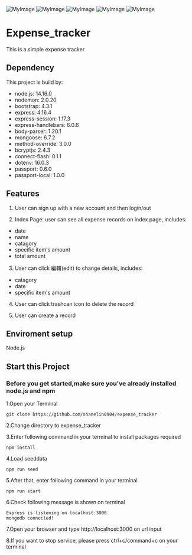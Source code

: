 ![MyImage](https://scontent.frmq4-2.fna.fbcdn.net/v/t39.30808-6/314583328_5572139462881020_2876098392908596237_n.jpg?_nc_cat=108&ccb=1-7&_nc_sid=730e14&_nc_ohc=Dc91oXrOWyYAX-XG1m9&_nc_ht=scontent.frmq4-2.fna&oh=00_AfBOZWPJ_b_9dcr-XR-AQGYGpsufMavy6f2oJ_NirgA1-A&oe=63F4D286)
![MyImage]([https://scontent.ftpe3-2.fna.fbcdn.net/v/t39.30808-6/313413788_5572141182880848_7119289719666991247_n.jpg?_nc_cat=107&ccb=1-7&_nc_sid=730e14&_nc_ohc=TxplNNOpM3QAX8X-WZk&_nc_ht=scontent.ftpe3-2.fna&oh=00_AfCjN4WHr6pbeoVp-gyboEYeoRcuCdEJ4UFVw-DRGX_JSQ&oe=637269D8](https://scontent.frmq4-2.fna.fbcdn.net/v/t39.30808-6/313412241_5572142596214040_8272210503398886529_n.jpg?_nc_cat=104&ccb=1-7&_nc_sid=730e14&_nc_ohc=Hg9SRrIuZzgAX9NNXUD&_nc_oc=AQm1ADQ7OiySZibVlyS_7UwZyFhdUpL4clEl8UY0FBzc3_1hFm55PcO8o1AHQg8W7ExkANRANC-lwtHP7jX_Ow-B&_nc_ht=scontent.frmq4-2.fna&oh=00_AfD_MlMk1KgtIh5JE3d4grLsvEcVevUxKAEx_kn1u-CMGw&oe=63F4CD3E))
![MyImage]([https://scontent.ftpe3-1.fna.fbcdn.net/v/t39.30808-6/313412241_5572142596214040_8272210503398886529_n.jpg?_nc_cat=104&ccb=1-7&_nc_sid=730e14&_nc_ohc=FnweQG2OZPYAX9CZBcD&_nc_oc=AQmIgnN0RTKQe5n0pRI5PVlxWlSk-6G_9bU1lwvKmXWhCLAZNAD8j4SnxNLJCTthUH8&_nc_ht=scontent.ftpe3-1.fna&oh=00_AfAEtvBILGuRrQ280IvjyxD-vUNFEse0OMMDhNnGtRJoRA&oe=637248BE](https://scontent.frmq4-1.fna.fbcdn.net/v/t39.30808-6/315172585_5572143709547262_600190250745231552_n.jpg?_nc_cat=106&ccb=1-7&_nc_sid=730e14&_nc_ohc=wH46yUCSdIMAX9dV-Hh&_nc_ht=scontent.frmq4-1.fna&oh=00_AfC9TBjo_Qseh5uw4jZN7VvJ1c9rcmh4vRxkSfxTlF4rvg&oe=63F4A0CE))
![MyImage]([https://scontent.ftpe3-1.fna.fbcdn.net/v/t39.30808-6/315172585_5572143709547262_600190250745231552_n.jpg?_nc_cat=106&ccb=1-7&_nc_sid=730e14&_nc_ohc=xfXf_cfWJNkAX96t5XZ&_nc_ht=scontent.ftpe3-1.fna&oh=00_AfDEYdowTBycp6mNI0iF8EysfPdmS4HBvhanHFmYEClklw&oe=63721C4E](https://scontent.frmq4-2.fna.fbcdn.net/v/t39.30808-6/315072722_5572145196213780_4271670546257919277_n.jpg?_nc_cat=109&ccb=1-7&_nc_sid=730e14&_nc_ohc=ZEILr_mVgpEAX_uEFz3&_nc_ht=scontent.frmq4-2.fna&oh=00_AfBBxue3mZr6SraLjmbB2gQBctyWEtX0fREbY53n6uc2RA&oe=63F358C3))
![MyImage]([https://scontent.ftpe3-1.fna.fbcdn.net/v/t39.30808-6/315072722_5572145196213780_4271670546257919277_n.jpg?_nc_cat=109&ccb=1-7&_nc_sid=730e14&_nc_ohc=-zOCu_eZlSEAX9QUmj7&_nc_ht=scontent.ftpe3-1.fna&oh=00_AfAVlut5dFWiFG-Hp2fqtU2sgJBHa7MXs79VxvE847z8dA&oe=6372CE83](https://scontent.frmq4-1.fna.fbcdn.net/v/t39.30808-6/313413788_5572141182880848_7119289719666991247_n.jpg?_nc_cat=107&ccb=1-7&_nc_sid=730e14&_nc_ohc=Ol4-NbWb3fwAX8EFupv&tn=yi4mn3GUnsN89rC7&_nc_ht=scontent.frmq4-1.fna&oh=00_AfCnaDv9aYk7K8J974KAXYqvVOcY9pA0nLJG3G2thxv1Ww&oe=63F4EE58))
# Expense_tracker
This is a simple expense tracker
##  Dependency
This project is build by: 
* node.js: 14.16.0 
* nodemon: 2.0.20 
* bootstrap: 4.3.1 
* express: 4.16.4 
* express-session: 1.17.3
* express-handlebars: 6.0.6
* body-parser: 1.20.1 
* mongoose: 6.7.2 
* method-override: 3.0.0
* bcryptjs: 2.4.3
* connect-flash: 0.1.1
* dotenv: 16.0.3
* passport: 0.6.0
* passport-local: 1.0.0
##  Features

1. User can sign up with a new account and then login/out 

2. Index Page: user can see all expense records on index page, includes:
 * date
 * name 
 * catagory 
 * specific item's amount 
 * total amount 

 
3. User can click 編輯(edit) to  change details, includes:
 * catagory
 * date
 * specific item's amount
 
4. User can click trashcan icon to delete the record
 
5. User can create a record 

## Enviroment setup
Node.js
## Start this Project
### Before you get started,make sure you've already installed node.js and npm
1.Open your Terminal
```
git clone https://github.com/shanelin0904/expense_tracker
```
2.Change directory to expense_tracker

3.Enter following command in your terminal to install packages required
```
npm install 
```
4.Load seeddata
```
npm run seed
```
5.After that, enter following command in your terminal
```
npm run start
```

6.Check following message is shown on terminal
```
Express is listening on localhost:3000
mongodb connected!
```
7.Open your browser and type http://localhost:3000 on url input

8.If you want to stop service, please press ctrl+c/command+c on your terminal
